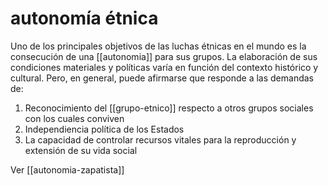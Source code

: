 # autonomía étnica
Uno de los principales objetivos de las luchas étnicas en el mundo es la consecución de una [[autonomia]] para sus grupos. La elaboración de sus condiciones materiales y políticas varía en función del contexto histórico y cultural. Pero, en general, puede afirmarse que responde a las demandas de:

1. Reconocimiento del [[grupo-etnico]] respecto a otros grupos sociales con los cuales conviven
2. Independiencia política de los Estados
3. La capacidad de controlar recursos vitales para la reproducción y extensión de su vida social

Ver [[autonomia-zapatista]]
